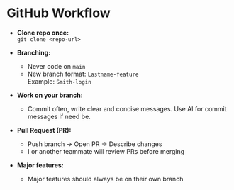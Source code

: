 # GitHub Workflow

- **Clone repo once:**  
  `git clone <repo-url>`

- **Branching:**  
  - Never code on `main`  
  - New branch format: `Lastname-feature`  
    Example: `Smith-login`

- **Work on your branch:**  
  - Commit often, write clear and concise messages. Use AI for commit messages if need be.

- **Pull Request (PR):**  
  - Push branch -> Open PR -> Describe changes  
  - I or another teammate will review PRs before merging

- **Major features:**  
  - Major features should always be on their own branch
